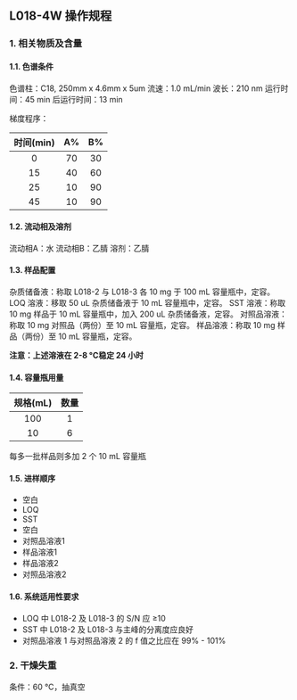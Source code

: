 ## L018-4W 操作规程

### 1. 相关物质及含量

#### 1.1. 色谱条件

色谱柱：C18, 250mm x 4.6mm x 5um
流速：1.0 mL/min
波长：210 nm
运行时间：45 min
后运行时间：13 min

梯度程序：

| 时间(min) |  A%   |  B%   |
| :-------: | :---: | :---: |
|     0     |  70   |  30   |
|    15     |  40   |  60   |
|    25     |  10   |  90   |
|    45     |  10   |  90   |

#### 1.2. 流动相及溶剂

流动相A：水
流动相B：乙腈
溶剂：乙腈

#### 1.3. 样品配置

杂质储备液：称取 L018-2 与 L018-3 各 10 mg 于 100 mL 容量瓶中，定容。
LOQ 溶液：移取 50 uL 杂质储备液于 10 mL 容量瓶中，定容。
SST 溶液：称取 10 mg 样品于 10 mL 容量瓶中，加入 200 uL 杂质储备液，定容。
对照品溶液：称取 10 mg 对照品（两份）至 10 mL 容量瓶，定容。
样品溶液：称取 10 mg 样品（两份）至 10 mL 容量瓶，定容。

**注意：上述溶液在 2-8 °C稳定 24 小时**

#### 1.4. 容量瓶用量

| 规格(mL) | 数量  |
| :------: | :---: |
|   100    |   1   |
|    10    |   6   |

每多一批样品则多加 2 个 10 mL 容量瓶

#### 1.5. 进样顺序

+ 空白
+ LOQ
+ SST
+ 空白
+ 对照品溶液1
+ 样品溶液1
+ 样品溶液2
+ 对照品溶液2

#### 1.6. 系统适用性要求

+ LOQ 中 L018-2 及 L018-3 的 S/N 应 &ge;10
+ SST 中 L018-2 及 L018-3 与主峰的分离度应良好
+ 对照品溶液 1 与对照品溶液 2 的 f 值之比应在 99% - 101%

### 2. 干燥失重

条件：60 °C，抽真空
